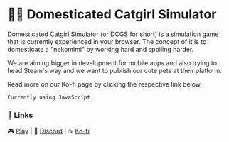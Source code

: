# 💟🐾 Domesticated Catgirl Simulator

Domesticated Catgirl Simulator (or DCGS for short) is a simulation game that is currently experienced in your browser. The concept of it is to domesticate a "nekomimi" by working hard and spoiling harder.

We are aiming bigger in development for mobile apps and also trying to head Steam's way and we want to publish our cute pets at their platform.

Read more on our Ko-fi page by clicking the respective link below.
```
Currently using JavaScript.
```

### 🔗 Links

🎮 [Play](https://shimeri.github.io/Domesticated-Catgirl/) | 💬 [Discord](https://discordapp.com/invite/RKZCjKb/) | ☕ [Ko-fi](https://ko-fi.com/dcgsim/)

